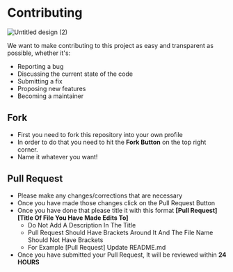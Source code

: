 # Contributing
![Untitled design (2)](https://user-images.githubusercontent.com/63253596/104104819-0b0abd00-5270-11eb-8ad2-25f87edff358.png)

We want to make contributing to this project as easy and transparent as possible, whether it's:
* Reporting a bug
* Discussing the current state of the code
* Submitting a fix
* Proposing new features
* Becoming a maintainer

## Fork
- First you need to fork this repository into your own profile
- In order to do that you need to hit the **Fork Button** on the top right corner.
- Name it whatever you want!

## Pull Request
- Please make any changes/corrections that are necessary
- Once you have made those changes click on the Pull Request Button
- Once you have done that please title it with this format **[Pull Request] [Title Of File You Have Made Edits To]**
  - Do Not Add A Description In The Title
  - Pull Request Should Have Brackets Around It And The File Name Should Not Have Brackets
   - For Example [Pull Request] Update README.md
- Once you have submitted your Pull Request, It will be reviewed within **24 HOURS**

### 
